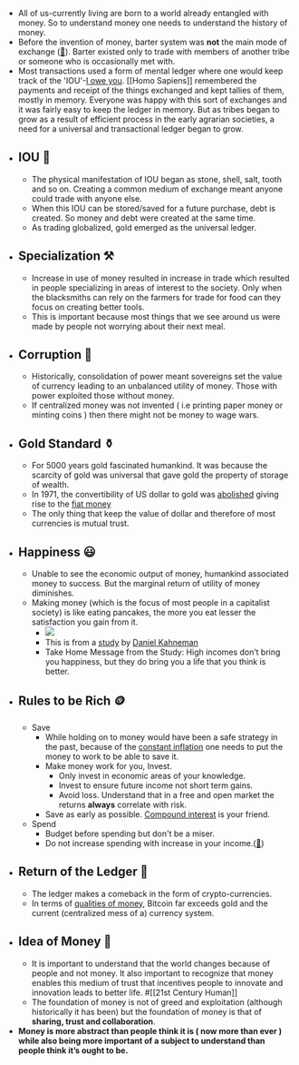 - All of us-currently living are born to a world already entangled with money. So to understand money one needs to understand the history of money. 
- Before the invention of money, barter system was **not** the main mode of exchange ([🔗](https://en.wikipedia.org/wiki/History_of_money#Non-monetary_exchange)). Barter existed only to trade with members of another tribe or someone who is occasionally met with. 
- Most transactions used a form of mental ledger where one would keep track of the 'IOU'-[I owe you](https://en.wikipedia.org/wiki/IOU). [[Homo Sapiens]] remembered the payments and receipt of the things exchanged and kept tallies of them, mostly in memory. Everyone was happy with this sort of exchanges and it was fairly easy to keep the ledger in memory. But as tribes began to grow as a result of efficient process in the early agrarian societies, a need for a universal and transactional ledger began to grow.
- ## IOU 🧾
    - The physical manifestation of IOU began as stone, shell, salt, tooth and so on. Creating a common medium of exchange meant anyone could trade with anyone else. 
    - When this IOU can be stored/saved for a future purchase, debt is created. So money and debt were created at the same time.
    - As trading globalized, gold emerged as the universal ledger.
- ## Specialization ⚒️
    - Increase in use of money resulted in increase in trade which resulted in people specializing in areas of interest to the society. Only when the blacksmiths can rely on the farmers for trade for food can they focus on creating better tools.
    - This is important because most things that we see around us were made by people not worrying about their next meal.
- ## Corruption 🦞
    - Historically, consolidation of power meant sovereigns set the value of currency leading to an unbalanced utility of money. Those with power exploited those without money. 
    - If centralized money was not invented ( i.e printing paper money or minting coins ) then there might not be money to wage wars.
- ## Gold Standard ⚱️
    - For 5000 years gold fascinated humankind. It was because the scarcity of gold was universal that gave gold the property of storage of wealth. 
    - In 1971, the convertibility of US dollar to gold was [abolished](https://en.wikipedia.org/wiki/Nixon_shock) giving rise to the [fiat money](https://www.investopedia.com/terms/f/fiatmoney.asp)
    - The only thing that keep the value of dollar and therefore of most currencies is mutual trust.
- ## Happiness 😃
    - Unable to see the economic output of money, humankind associated money to success. But the marginal return of utility of money diminishes.
    - Making money (which is the focus of most people in a capitalist society) is like eating pancakes, the more you eat lesser the satisfaction you gain from it.
        - ![](https://firebasestorage.googleapis.com/v0/b/firescript-577a2.appspot.com/o/imgs%2Fapp%2FNotTheRealSanta%2FOsQjm14Aoy.png?alt=media&token=0af7c27b-43ff-4f2b-8260-7e107b239c98)
        - This is from a [study](https://spia.princeton.edu/sites/default/files/content/docs/news/Happiness_Money_Summary.pdf) by [Daniel Kahneman](https://en.wikipedia.org/wiki/Daniel_Kahneman)
        - Take Home Message from the Study: High incomes don’t bring you happiness, but they do
bring you a life that you think is better.
- ## Rules to be Rich 🪙
    - Save
        - While holding on to money would have been a safe strategy in the past, because of the [constant inflation](https://en.wikipedia.org/wiki/List_of_countries_by_inflation_rate) one needs to put the money to work to be able to save it.
        - Make money work for you, Invest.
            - Only invest in economic areas of your knowledge.
            - Invest to ensure future income not short term gains.
            - Avoid loss. Understand that in a free and open market the returns **always** correlate with risk.
        - Save as early as possible. [Compound interest](https://en.wikipedia.org/wiki/Compound_interest) is your friend.
    - Spend
        - Budget before spending but don't be a miser.
        - Do not increase spending with increase in your income.([🔗](https://www.investopedia.com/terms/l/lifestyle-inflation.asp))
- ## Return of the Ledger 🧾
    - The ledger makes a comeback in the form of crypto-currencies.
    - In terms of [qualities of money](https://www.stlouisfed.org/education/economic-lowdown-podcast-series/episode-9-functions-of-money), Bitcoin far exceeds gold and the current (centralized mess of a) currency system.
- ## Idea of Money 💸
    - It is important to understand that the world changes because of people and not money. It also important to recognize that money enables this medium of trust that incentives people to innovate and innovation leads to better life. #[[21st Century Human]]
    - The foundation of money is not of greed and exploitation (although historically it has been) but the foundation of money is that of __sharing, trust and collaboration__. 
- **Money is more abstract than people think it is ( now more than ever ) while also being more important of a subject to understand than people think it’s ought to be.**
